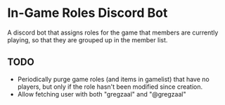 In-Game Roles Discord Bot
=========================

A discord bot that assigns roles for the game that members are currently playing, so that they are grouped up in the member list.


TODO
----

- Periodically purge game roles (and items in gamelist) that have no players, but only if the role hasn't been modified since creation.
- Allow fetching user with both "gregzaal" and "@gregzaal"
